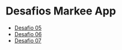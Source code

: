 # Desafios Markee App

- [Desafio 05](https://github.com/joaooliveiradev/markee-app/pull/1)
- [Desafio 06](https://github.com/joaooliveiradev/markee-app/pull/2)
- [Desafio 07](https://github.com/joaooliveiradev/markee-app/pull/3)
